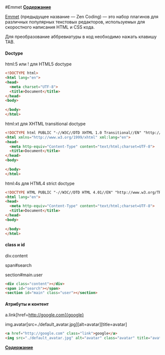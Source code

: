 #Emmet
**[Содержание](https://github.com/EvgeniyPolovniy/fron_end_book)**

[Emmet](http://docs.emmet.io) (предыдущее название — Zen Coding) — это набор плагинов для различных популярных текстовых редакторов, используемых для скоростного написания HTML и CSS кода.

Для преобразование аббревиатуры в код необходимо нажать клавишу TAB.

#### Doctype

html:5 или ! для HTML5 doctype

```html
<!DOCTYPE html>
<html lang="en">
<head>
  <meta charset="UTF-8">
  <title>Document</title>
</head>
<body>
  
</body>
</html>
```

html:xt для XHTML transitional doctype

```html
<!DOCTYPE html PUBLIC "-//W3C//DTD XHTML 1.0 Transitional//EN" "http://www.w3.org/TR/xhtml1/DTD/xhtml1-transitional.dtd">
<html xmlns="http://www.w3.org/1999/xhtml" xml:lang="en">
<head>
  <meta http-equiv="Content-Type" content="text/html;charset=UTF-8">
  <title>Document</title>
</head>
<body>
  
</body>
</html>
```

html:4s для HTML4 strict doctype

```html
<!DOCTYPE HTML PUBLIC "-//W3C//DTD HTML 4.01//EN" "http://www.w3.org/TR/html4/strict.dtd">
<html lang="en">
<head>
  <meta http-equiv="Content-Type" content="text/html;charset=UTF-8">
  <title>Document</title>
</head>
<body>
  
</body>
</html>
```

#### class и id

div.content

span#search

section#main.user

```html
<div class="content"></div>
<span id="search"></span>
<section id="main" class="user"></section>
```

#### Атрибуты и контент

a.link[href=http://google.com]{google}

img.avatar[src=./default_avatar.jpg][alt=avatar][title=avatar]

```html
<a href="http://google.com" class="link">google</a>
<img src="./default_avatar.jpg" alt="avatar" class="avatar" title="avatar">
```

**[Содержание](https://github.com/EvgeniyPolovniy/fron_end_book)**
